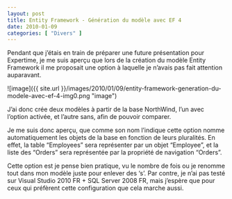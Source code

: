 ```yaml
---
layout: post
title: Entity Framework - Génération du modèle avec EF 4
date: 2010-01-09
categories: [ "Divers" ]
---
```


Pendant que j’étais en train de préparer une future présentation pour Expertime, je me suis aperçu que lors de la création du modèle Entity Framework il me proposait une option à laquelle je n’avais pas fait attention auparavant.

![image]({{ site.url }}/images/2010/01/09/entity-framework-generation-du-modele-avec-ef-4-img0.png "image")

J’ai donc crée deux modèles à partir de la base NorthWind, l’un avec l’option activée, et l’autre sans, afin de pouvoir comparer.

Je me suis donc aperçu, que comme son nom l’indique cette option nomme automatiquement les objets de la base en fonction de leurs pluralités. En effet, la table “Employees” sera représenter par un objet “Employee”, et la liste des “Orders” sera représentée par la propriété de navigation “Orders”.

Cette option est je pense bien pratique, vu le nombre de fois ou je renomme tout dans mon modèle juste pour enlever des ‘s’. Par contre, je n’ai pas testé sur Visual Studio 2010 FR + SQL Server 2008 FR, mais j’espère que pour ceux qui préfèrent cette configuration que cela marche aussi.